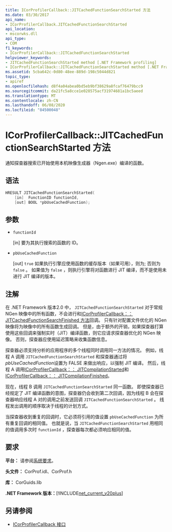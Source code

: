 ```yaml
---
title: ICorProfilerCallback::JITCachedFunctionSearchStarted 方法
ms.date: 03/30/2017
api_name:
- ICorProfilerCallback.JITCachedFunctionSearchStarted
api_location:
- mscorwks.dll
api_type:
- COM
f1_keywords:
- ICorProfilerCallback::JITCachedFunctionSearchStarted
helpviewer_keywords:
- JITCachedFunctionSearchStarted method [.NET Framework profiling]
- ICorProfilerCallback::JITCachedFunctionSearchStarted method [.NET Framework profiling]
ms.assetid: 5cba642c-0d80-48ee-889d-198c5044d821
topic_type:
- apiref
ms.openlocfilehash: d8f4a04abea0bd5eb9bf38629a8fcaf76479bcc9
ms.sourcegitcommit: da21fc5a8cce1e028575acf31974681a1bc5aeed
ms.translationtype: MT
ms.contentlocale: zh-CN
ms.lasthandoff: 06/08/2020
ms.locfileid: "84500048"
---
```

# <a name="icorprofilercallbackjitcachedfunctionsearchstarted-method"></a>ICorProfilerCallback::JITCachedFunctionSearchStarted 方法
通知探查器搜索已开始使用本机映像生成器（Ngen.exe）编译的函数。  
  
## <a name="syntax"></a>语法  
  
```cpp  
HRESULT JITCachedFunctionSearchStarted(  
    [in]  FunctionID functionId,  
    [out] BOOL *pbUseCachedFunction);  
```  
  
## <a name="parameters"></a>参数

- `functionId`

  \[in] 要为其执行搜索的函数的 ID。

- `pbUseCachedFunction`

  \[out] `true` 如果执行引擎应使用函数的缓存版本（如果可用），则为; 否则为 `false` 。 如果值为 `false` ，则执行引擎将对函数进行 JIT 编译，而不是使用未进行 JIT 编译的版本。

## <a name="remarks"></a>注解  
 在 .NET Framework 版本2.0 中， `JITCachedFunctionSearchStarted` 对于常规 NGen 映像中的所有函数，不会进行和[ICorProfilerCallback：： JITCachedFunctionSearchFinished 方法](icorprofilercallback-jitcachedfunctionsearchfinished-method.md)回调。 只有针对配置文件优化的 NGen 映像将为映像中的所有函数生成回调。 但是，由于额外的开销，如果探查器打算使用这些回调来强制实时（JIT）编译函数，则它应请求探查器优化的 NGen 映像。 否则，探查器应使用延迟策略来收集函数信息。  
  
 探查器必须支持分析的应用程序的多个线程同时调用同一方法的情况。 例如，线程 A 调用 `JITCachedFunctionSearchStarted` 和探查器通过将*pbUseCachedFunction*设置为 FALSE 来做出响应，以强制 JIT 编译。 然后，线程 A 调用[ICorProfilerCallback：： JITCompilationStarted](icorprofilercallback-jitcompilationstarted-method.md)和[ICorProfilerCallback：： JITCompilationFinished](icorprofilercallback-jitcompilationfinished-method.md)。  
  
 现在，线程 B 调用 `JITCachedFunctionSearchStarted` 同一函数。 即使探查器已经规定了 JIT 编译函数的意图，探查器仍会收到第二次回调，因为线程 B 会在探查器响应线程 A 对的调用之前发送回调 `JITCachedFunctionSearchStarted` 。 线程发出调用的顺序取决于线程的计划方式。  
  
 当探查器收到重复的回调时，它必须将引用的值设置 `pbUseCachedFunction` 为所有重复回调的相同值。 也就是说，当 `JITCachedFunctionSearchStarted` 用相同的值调用多次时 `functionId` ，探查器每次都必须响应相同的值。  
  
## <a name="requirements"></a>要求  
 **平台：** 请参阅[系统要求](../../get-started/system-requirements.md)。  
  
 **头文件：** CorProf.idl、CorProf.h  
  
 **库：** CorGuids.lib  
  
 **.NET Framework 版本：**[!INCLUDE[net_current_v20plus](../../../../includes/net-current-v20plus-md.md)]  
  
## <a name="see-also"></a>另请参阅

- [ICorProfilerCallback 接口](icorprofilercallback-interface.md)
